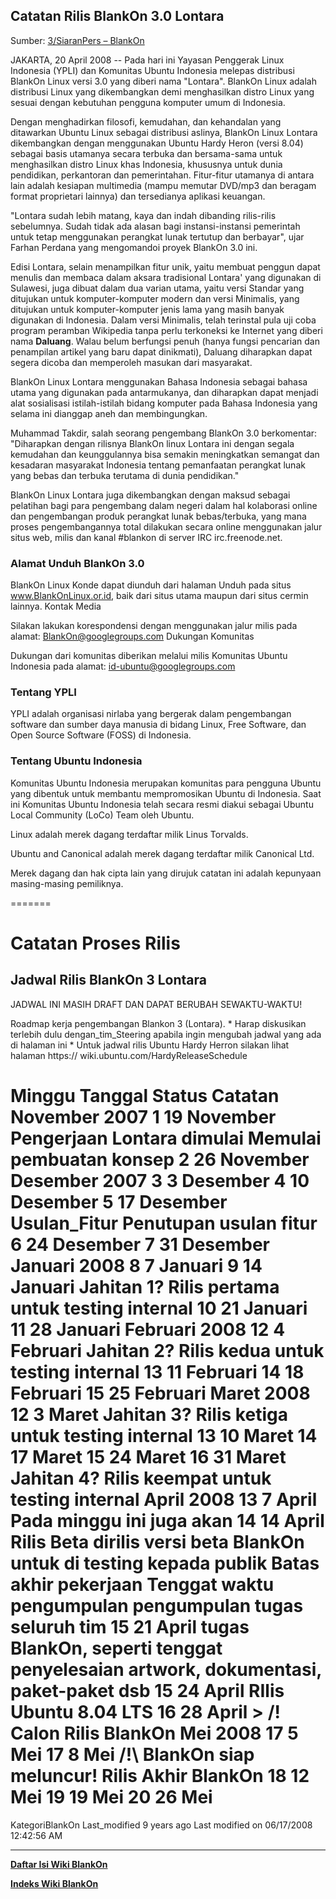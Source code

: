 ## Catatan Rilis  BlankOn 3.0 Lontara
Sumber: [3/SiaranPers – BlankOn](http://dev.blankonlinux.or.id/wiki/3/SiaranPers)

JAKARTA, 20 April 2008 -- Pada hari ini Yayasan Penggerak Linux Indonesia (YPLI) dan Komunitas Ubuntu Indonesia melepas distribusi BlankOn Linux versi 3.0 yang diberi nama "Lontara". BlankOn Linux adalah distribusi Linux yang dikembangkan demi menghasilkan distro Linux yang sesuai dengan kebutuhan pengguna komputer umum di Indonesia.

Dengan menghadirkan filosofi, kemudahan, dan kehandalan yang ditawarkan Ubuntu Linux sebagai distribusi aslinya, BlankOn Linux Lontara dikembangkan dengan menggunakan Ubuntu Hardy Heron (versi 8.04) sebagai basis utamanya secara terbuka dan bersama-sama untuk menghasilkan distro Linux khas Indonesia, khususnya untuk dunia pendidikan, perkantoran dan pemerintahan. Fitur-fitur utamanya di antara lain adalah kesiapan multimedia (mampu memutar DVD/mp3 dan beragam format proprietari lainnya) dan tersedianya aplikasi keuangan.

"Lontara sudah lebih matang, kaya dan indah dibanding rilis-rilis sebelumnya. Sudah tidak ada alasan bagi instansi-instansi pemerintah untuk tetap menggunakan perangkat lunak tertutup dan berbayar", ujar Farhan Perdana yang mengomandoi proyek BlankOn 3.0 ini.

Edisi Lontara, selain menampilkan fitur unik, yaitu membuat penggun dapat menulis dan membaca dalam aksara tradisional Lontara' yang digunakan di Sulawesi, juga dibuat dalam dua varian utama, yaitu versi Standar yang ditujukan untuk komputer-komputer modern dan versi Minimalis, yang ditujukan untuk komputer-komputer jenis lama yang masih banyak digunakan di Indonesia. Dalam versi Minimalis, telah terinstal pula uji coba program peramban Wikipedia tanpa perlu terkoneksi ke Internet yang diberi nama **Daluang**. Walau belum berfungsi penuh (hanya fungsi pencarian dan penampilan artikel yang baru dapat dinikmati), Daluang diharapkan dapat segera dicoba dan memperoleh masukan dari masyarakat.

BlankOn Linux Lontara menggunakan Bahasa Indonesia sebagai bahasa utama yang digunakan pada antarmukanya, dan diharapkan dapat menjadi alat sosialisasi istilah-istilah bidang komputer pada Bahasa Indonesia yang selama ini dianggap aneh dan membingungkan.

Muhammad Takdir, salah seorang pengembang BlankOn 3.0 berkomentar: "Diharapkan dengan rilisnya BlankOn linux Lontara ini dengan segala kemudahan dan keunggulannya bisa semakin meningkatkan semangat dan kesadaran masyarakat Indonesia tentang pemanfaatan perangkat lunak yang bebas dan terbuka terutama di dunia pendidikan."

BlankOn Linux Lontara juga dikembangkan dengan maksud sebagai pelatihan bagi para pengembang dalam negeri dalam hal kolaborasi online dan pengembangan produk perangkat lunak bebas/terbuka, yang mana proses pengembangannya total dilakukan secara online menggunakan jalur situs web, milis dan kanal #blankon di server IRC irc.freenode.net.

### Alamat Unduh BlankOn 3.0

BlankOn Linux Konde dapat diunduh dari halaman Unduh pada situs www.BlankOnLinux.or.id, baik dari situs utama maupun dari situs cermin lainnya.
Kontak Media

Silakan lakukan korespondensi dengan menggunakan jalur milis pada alamat: BlankOn@googlegroups.com
Dukungan Komunitas

Dukungan dari komunitas diberikan melalui milis Komunitas Ubuntu Indonesia pada alamat: ​id-ubuntu@googlegroups.com

### Tentang YPLI

YPLI adalah organisasi nirlaba yang bergerak dalam pengembangan software dan sumber daya manusia di bidang Linux, Free Software, dan Open Source Software (FOSS) di Indonesia.

### Tentang Ubuntu Indonesia

Komunitas Ubuntu Indonesia merupakan komunitas para pengguna Ubuntu yang dibentuk untuk membantu mempromosikan Ubuntu di Indonesia. Saat ini Komunitas Ubuntu Indonesia telah secara resmi diakui sebagai Ubuntu Local Community (LoCo) Team oleh Ubuntu.

Linux adalah merek dagang terdaftar milik Linus Torvalds.

Ubuntu and Canonical adalah merek dagang terdaftar milik Canonical Ltd.

Merek dagang dan hak cipta lain yang dirujuk catatan ini adalah kepunyaan masing-masing pemiliknya.

=======

# Catatan Proses Rilis
## Jadwal Rilis BlankOn 3 Lontara
JADWAL INI MASIH DRAFT DAN DAPAT BERUBAH SEWAKTU-WAKTU!

Roadmap kerja pengembangan Blankon 3 (Lontara).
    * Harap diskusikan terlebih dulu ​dengan_tim_Steering apabila ingin
      mengubah jadwal yang ada di halaman ini
    * Untuk jadwal rilis Ubuntu Hardy Herron silakan lihat halaman ​https://
      wiki.ubuntu.com/HardyReleaseSchedule

Minggu Tanggal     Status                     Catatan
November 2007
1      19 November Pengerjaan Lontara dimulai Memulai pembuatan konsep
2      26 November
Desember 2007
3      3 Desember
4      10 Desember
5      17 Desember Usulan_Fitur               Penutupan usulan fitur
6      24 Desember
7      31 Desember
Januari 2008
8      7 Januari
9      14 Januari  Jahitan 1?                 Rilis pertama untuk testing
                                              internal
10     21 Januari
11     28 Januari
Februari 2008
12     4 Februari  Jahitan 2?                 Rilis kedua untuk testing
                                              internal
13     11 Februari
14     18 Februari
15     25 Februari
Maret 2008
12     3 Maret     Jahitan 3?                 Rilis ketiga untuk testing
                                              internal
13     10 Maret
14     17 Maret
15     24 Maret
16     31 Maret    Jahitan 4?                 Rilis keempat untuk testing
                                              internal
April 2008
13     7 April
                                              Pada minggu ini juga akan
14     14 April    Rilis Beta                 dirilis versi beta BlankOn
                                              untuk di testing kepada publik
                                              Batas akhir pekerjaan
                   Tenggat waktu pengumpulan  pengumpulan tugas seluruh tim
15     21 April    tugas                      BlankOn, seperti tenggat
                                              penyelesaian artwork,
                                              dokumentasi, paket-paket dsb
15     24 April                               RIlis Ubuntu 8.04 LTS
16     28 April    > /!\
                   Calon Rilis BlankOn
Mei 2008
17     5 Mei
17     8 Mei       /!\                        BlankOn siap meluncur!
                   Rilis Akhir BlankOn
18     12 Mei
19     19 Mei
20     26 Mei
===============================================================================
KategoriBlankOn
Last_modified 9 years ago Last modified on 06/17/2008 12:42:56 AM


---
[**Daftar Isi Wiki BlankOn**](/DaftarIsi/README.md)
 
[**Indeks Wiki BlankOn**](/Indeks.md)



